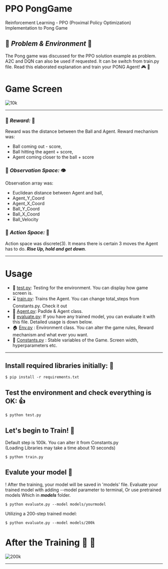 # PPO PongGame
Reinforcement Learning - PPO (Proximal Policy Optimization) Implementation to Pong Game 

## 🌟 _**Problem & Environment**_ 🌟 
The Pong game was discussed for the PPO solution example as problem. A2C and DQN can also be used if requested. It can be switch from train.py file. 
Read this elaborated explanation and train your PONG Agent! 🎮 🥳

# Game Screen
![10k](https://github.com/RsGoksel/Train-PPO-Agent_PongGame/assets/80707238/efd096bc-f058-4e60-98b9-d71894aaedd6)
________________________________________________________________________________________________________________



### 💯 _**Reward:**_ 💯
 Reward was the distance between the Ball and Agent. Reward mechanism was:
* Ball coming out - score, 
* Ball hitting the agent + score, 
* Agent coming closer to the ball + score

### 🔭 _**Observation Space:**_  👁️  
Observation array was:
* Euclidean distance between Agent and ball,
* Agent_Y_Coord
* Agent_X_Coord
* Ball_Y_Coord
* Ball_X_Coord
* Ball_Velocity
  
### 💨 _**Action Space:**_ 💨 
Action space was discrete(3). It means there is certain 3 moves the Agent has to do. *__Rise Up, hold and get down__*.
________________________________________________________________________________________________________________

# Usage

* 🎲 [test.py](https://github.com/RsGoksel/Train-PPO-Agent_PongGame/blob/main/test.py): Testing for the environment. You can display how game screen is.
* ⌛ [train.py](https://github.com/RsGoksel/Train-PPO-Agent_PongGame/blob/main/train.py): Trains the Agent. You can change total_steps from Constants.py. Check it out
* 🤖 [Agent.py](https://github.com/RsGoksel/Train-PPO-Agent_PongGame/blob/main/Agent.py): Padlde & Agent class.
* 🦾 [evaluate.py](https://github.com/RsGoksel/Train-PPO-Agent_PongGame/blob/main/evaluate.py): If you have any trained model, you can evaluate it with this file. Detailed usage is down below. 
* 🏠 [Env.py](https://github.com/RsGoksel/Train-PPO-Agent_PongGame/blob/main/Env.py)       :  Environment class. You can alter the game rules, Reward mechanism and what ever you want.
* 🔧 [Constants.py](https://github.com/RsGoksel/Train-PPO-Agent_PongGame/blob/main/Constants.py) : Stable variables of the Game. Screen width, hyperparameters etc. 
________________________________________________________________________________________________________________


## Install required libraries initially: 📎
``` 
$ pip install -r requirements.txt
```

## Test the environment and check everything is OK: 👍
``` 
$ python test.py
```

## Let's begin to Train!  🐎
Default step is 100k. You can alter it from Constants.py  
(Loading Libraries may take a time about 10 seconds)
``` 
$ python train.py
```

## Evalute your model 💯
! After the training, your model will be saved in 'models' file. 
Evaluate your trained model with adding --model parameter to terminal,
Or use pretrained models Which in __*models*__ folder. 
``` 
$ python evaluate.py --model models/yourmodel
```
Utilizing a 200-step trained model:
``` 
$ python evaluate.py --model models/200k
```


# After the Training 🥳 🦾
![200k](https://github.com/RsGoksel/Train-PPO-Agent_PongGame/assets/80707238/a4ee5f2f-bceb-433d-a6e7-003a5d6cd83f)
________________________________________________________________________________________________________________
